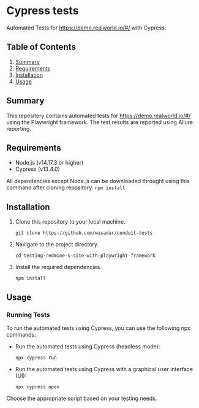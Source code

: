 # Cypress tests

Automated Tests for https://demo.realworld.io/#/ with Cypress.

## Table of Contents
1. [Summary](#summary)
2. [Requirements](#requirements)
3. [Installation](#installation)
4. [Usage](#usage)

## Summary
This repository contains automated tests for https://demo.realworld.io/#/ using the Playwright framework. The test results are reported using Allure reporting.

## Requirements
- Node.js (v14.17.3 or higher)
- Cypress (v13.4.0)


All dependencies except Node.js can be downloaded throught using this command after cloning repository:
    ```
    npm install
    ```

## Installation
1. Clone this repository to your local machine.
    ```
    git clone https://github.com/wasadar/conduit-tests
    ```

2. Navigate to the project directory.
    ```
    cd testing-redmine-s-site-with-playwright-framework
    ```

3. Install the required dependencies.
    ```
    npm install
    ```

## Usage
### Running Tests
To run the automated tests using Cypress, you can use the following npx commands:

- Run the automated tests using Cypress (headless mode):
    ```
    npx cypress run
    ```

- Run the automated tests using Cypress with a graphical user interface (UI):
    ```
    npx cypress open
    ```

Choose the appropriate script based on your testing needs.